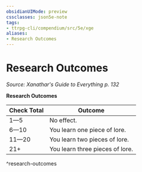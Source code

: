 ```yaml
---
obsidianUIMode: preview
cssclasses: json5e-note
tags:
- ttrpg-cli/compendium/src/5e/xge
aliases:
- Research Outcomes
---
```

# Research Outcomes
*Source: Xanathar's Guide to Everything p. 132* 

**Research Outcomes**

| Check Total | Outcome |
|-------------|---------|
| 1—5 | No effect. |
| 6—10 | You learn one piece of lore. |
| 11—20 | You learn two pieces of lore. |
| 21+ | You learn three pieces of lore. |
^research-outcomes